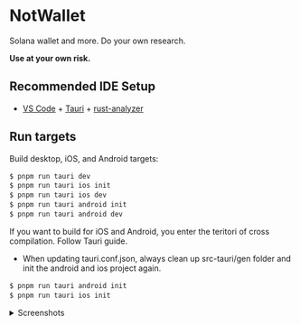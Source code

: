 # NotWallet

Solana wallet and more. Do your own research.

**Use at your own risk.**

## Recommended IDE Setup

- [VS Code](https://code.visualstudio.com/) + [Tauri](https://marketplace.visualstudio.com/items?itemName=tauri-apps.tauri-vscode) + [rust-analyzer](https://marketplace.visualstudio.com/items?itemName=rust-lang.rust-analyzer)


## Run targets

Build desktop, iOS, and Android targets:

```bash
$ pnpm run tauri dev
$ pnpm run tauri ios init
$ pnpm run tauri ios dev
$ pnpm run tauri android init
$ pnpm run tauri android dev
```

If you want to build for iOS and Android, you enter the teritori of cross compilation. Follow Tauri guide.

- When updating tauri.conf.json, always clean up src-tauri/gen folder and init the android and ios project again.

```bash
$ pnpm run tauri android init
$ pnpm run tauri ios init
```

<details>
  <summary>Screenshots</summary>

  <p><img src="screenshots/0.png" alt="locked-wallet-view.png" width="250"/></p>
  <p><img src="screenshots/1.png" alt="wallet-home.png" width="250"/></p>
  <p><img src="screenshots/2.png" alt="wallet-mobile.png" width="250"/></p>

</details>

